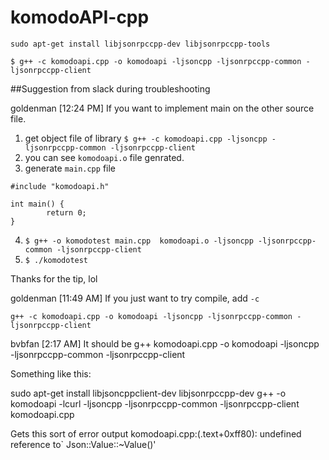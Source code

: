 # komodoAPI-cpp


```
sudo apt-get install libjsonrpccpp-dev libjsonrpccpp-tools

$ g++ -c komodoapi.cpp -o komodoapi -ljsoncpp -ljsonrpccpp-common -ljsonrpccpp-client

```


##Suggestion from slack during troubleshooting

goldenman [12:24 PM]
If you want to implement main on the other source file.
1. get object file of library `$ g++ -c komodoapi.cpp -ljsoncpp -ljsonrpccpp-common -ljsonrpccpp-client`
2. you can see `komodoapi.o` file genrated.
3. generate `main.cpp` file
```
#include "komodoapi.h"

int main() {
        return 0;
}
```
4. `$ g++ -o komodotest main.cpp  komodoapi.o -ljsoncpp -ljsonrpccpp-common -ljsonrpccpp-client`
5. `$ ./komodotest`

Thanks for the tip, lol

goldenman [11:49 AM]
If you just want to try compile, add `-c`

`g++ -c komodoapi.cpp -o komodoapi -ljsoncpp -ljsonrpccpp-common -ljsonrpccpp-client`


bvbfan [2:17 AM]
It should be 
g++ komodoapi.cpp -o komodoapi -ljsoncpp -ljsonrpccpp-common -ljsonrpccpp-client


Something like this:

 sudo apt-get install libjsoncppclient-dev libjsonrpccpp-dev
 g++ -o komodoapi -lcurl -ljsoncpp -ljsonrpccpp-common -ljsonrpccpp-client komodoapi.cpp

Gets this sort of error output
 komodoapi.cpp:(.text+0xff80): undefined reference to` Json::Value::~Value()'


